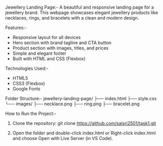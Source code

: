 Jewellery Landing Page:-
A beautiful and responsive landing page for a jewellery brand. This webpage showcases elegant jewellery products like necklaces, rings, and bracelets with a clean and modern design.

Features:-
- Responsive layout for all devices
- Hero section with brand tagline and CTA button
- Product section with images, titles, and prices
- Simple and elegant footer
- Built with HTML and CSS (Flexbox)

Technologies Used:-
- HTML5
- CSS3 (Flexbox)
- Google Fonts

Folder Structure:-
jewellery-landing-page/
├── index.html
├── style.css
└── images/
├── necklace.png
├── ring.png
├── bracelet.png

How to Run the Project:-
1. Clone the repository:
   git clone https://github.com/saisri2501/task1.git

2. Open the folder and double-click index.html
                    or
Right-click index.html and choose Open with Live Server (in VS Code).


